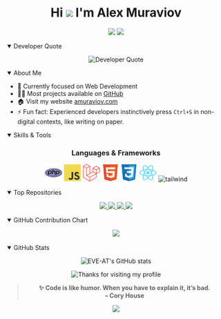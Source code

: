 <h1 align="center">Hi <img src="https://user-images.githubusercontent.com/44104676/173990923-48b66056-0bff-472a-b5bf-faab4146e950.gif" height="40"> I'm Alex Muraviov</h1>

<p align="center">
    <img src="https://img.shields.io/badge/Focus-Web%20Development-C2FFC7?style=flat" />
    <img src="https://img.shields.io/badge/Focus-AI%20Development-CB9DF0?style=flat" />
</p>

<details open>
<summary>Developer Quote</summary>
<p align="center">
    <img src="https://readme-typing-svg.demolab.com?font=Fira+Code&duration=3000&pause=2000&color=C2FFC7&center=true&vCenter=true&random=false&width=800&lines=First, solve the problem. Then, write the code.+–+John+Johnson" alt="Developer Quote"/>
</p>
</details>

<details open>
<summary>About Me</summary>
<ul>
<li>🌱 Currently focused on Web Development</li>
<li>👨‍💻 Most projects available on <a href="https://github.com/eve-at">GitHub</a></li>
<li>🏠 Visit my website <a href="https://amuraviov.com">amuraviov.com</a></li>
<li>⚡ Fun fact: Experienced developers instinctively press <code>Ctrl+S</code> in non-digital contexts, like writing on paper.</li>
</ul>
</details>

<details open>
<summary>Skills & Tools</summary>
<h3 align="center">Languages & Frameworks</h3>
<p align="center">
    <img src="https://raw.githubusercontent.com/devicons/devicon/master/icons/php/php-original.svg" alt="php" width="40" height="40"/>
    <img src="https://raw.githubusercontent.com/devicons/devicon/master/icons/javascript/javascript-original.svg" alt="javascript" width="40" height="40"/>
    <img src="https://raw.githubusercontent.com/devicons/devicon/master/icons/laravel/laravel-original.svg" alt="laravel" width="40" height="40"/>
    <img src="https://raw.githubusercontent.com/devicons/devicon/master/icons/html5/html5-original.svg" alt="html5" width="40" height="40"/>
    <img src="https://raw.githubusercontent.com/devicons/devicon/master/icons/css3/css3-original.svg" alt="css3" width="40" height="40"/>
    <img src="https://raw.githubusercontent.com/devicons/devicon/master/icons/react/react-original.svg" alt="react" width="40" height="40"/>
    <img src="https://www.vectorlogo.zone/logos/tailwindcss/tailwindcss-icon.svg" alt="tailwind" width="40" height="40"/>
</p>
</details>

<details open>
<summary>Top Repositories</summary>
<p align="center">
    <a href="https://github.com/eve-at/telegram-post">
        <img src="https://github-readme-stats.vercel.app/api/pin/?username=eve-at&repo=telegram-post&theme=dark&title_color=C2FFC7&icon_color=CB9DF0&text_color=ffffff&bg_color=000001" />
    </a>
    <a href="https://github.com/eve-at/youtube-mp3">
        <img src="https://github-readme-stats.vercel.app/api/pin/?username=eve-at&repo=youtube-mp3&theme=dark&title_color=C2FFC7&icon_color=CB9DF0&text_color=ffffff&bg_color=000001" />
    </a>
    <a href="https://github.com/eve-at/openai-image-generator">
        <img src="https://github-readme-stats.vercel.app/api/pin/?username=eve-at&repo=openai-image-generator&theme=dark&title_color=C2FFC7&icon_color=CB9DF0&text_color=ffffff&bg_color=000001" />
    </a>
    <a href="https://github.com/eve-at/openai-voice-telegram">
        <img src="https://github-readme-stats.vercel.app/api/pin/?username=eve-at&repo=openai-voice-telegram&theme=dark&title_color=C2FFC7&icon_color=CB9DF0&text_color=ffffff&bg_color=000001" />
    </a>
</p>
</details>

<details open>
<summary>GitHub Contribution Chart</summary>
<p align="center">
    <img src="https://github-readme-activity-graph.vercel.app/graph?username=eve-at&theme=github-compact&area=true&hide_border=true&custom_title=Contribution%20Graph&bg_color=000000&color=C2FFC7&line=CB9DF0&point=C2FFC7&area_color=CB9DF0" />
</p>
</details>

<details open>
<summary>GitHub Stats</summary>
<p align="center">
    <img src="https://github-readme-stats-git-masterrstaa-rickstaa.vercel.app/api?username=eve-at&show_icons=true&theme=dark&title_color=C2FFC7&icon_color=CB9DF0&text_color=ffffff&bg_color=000000" alt="EVE-AT's GitHub stats" />
</p>
</details>

<div align="center">
<p align="center">
    <img height="120" alt="Thanks for visiting my profile" width="100%" src="https://capsule-render.vercel.app/api?type=waving&color=CB9DF0&height=120&section=header&text=Thanks%20for%20visiting!&fontSize=30&fontColor=000000&animation=twinkling"/>
</p>
<blockquote>
<p><strong>✨ Code is like humor. When you have to explain it, it’s bad. <br>– Cory House</strong></p>
</blockquote>
<p align="center">
    <img src="https://capsule-render.vercel.app/api?type=waving&color=CB9DF0&height=60&section=footer"/>
</p>
</div>
